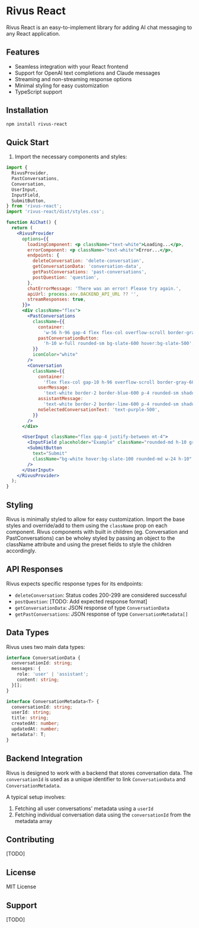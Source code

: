 # Rivus React

Rivus React is an easy-to-implement library for adding AI chat messaging to any React application.

## Features

-   Seamless integration with your React frontend
-   Support for OpenAI text completions and Claude messages
-   Streaming and non-streaming response options
-   Minimal styling for easy customization
-   TypeScript support

## Installation

```bash
npm install rivus-react
```

## Quick Start

1. Import the necessary components and styles:

```jsx
import {
  RivusProvider,
  PastConversations,
  Conversation,
  UserInput,
  InputField,
  SubmitButton,
} from 'rivus-react';
import 'rivus-react/dist/styles.css';

function AiChat() {
  return (
    <RivusProvider
      options={{
        loadingComponent: <p className="text-white">Loading...</p>,
        errorComponent: <p className="text-white">Error...</p>,
        endpoints: {
          deleteConversation: 'delete-conversation',
          getConversationData: 'conversation-data',
          getPastConversations: 'past-conversations',
          postQuestion: 'question',
        },
        chatErrorMessage: 'There was an error! Please try again.',
        apiUrl: process.env.BACKEND_API_URL ?? '',
        streamResponses: true,
      }}>
      <div className="flex">
        <PastConversations
          className={{
            container:
              'w-56 h-96 gap-4 flex flex-col overflow-scroll border-gray-600 p-4 border-2 border-r-0 rounded-sm',
            pastConversationButton:
              'h-10 w-full rounded-sm bg-slate-600 hover:bg-slate-500',
          }}
          iconColor="white"
        />
        <Conversation
          className={{
            container:
              'flex flex-col gap-10 h-96 overflow-scroll border-gray-600 p-4 w-[36rem] border-2 rounded-sm',
            userMessage:
              'text-white border-2 border-blue-600 p-4 rounded-sm shadow-xl shadow-blue-600/20',
            assistantMessage:
              'text-white border-2 border-lime-600 p-4 rounded-sm shadow-xl shadow-lime-600/20',
            noSelectedConversationText: 'text-purple-500',
          }}
        />
      </div>

      <UserInput className="flex gap-4 justify-between mt-4">
        <InputField placeholder="Example" className="rounded-md h-10 grow p-1" />
        <SubmitButton
          text="Submit"
          className="bg-white hover:bg-slate-100 rounded-md w-24 h-10"
        />
      </UserInput>
    </RivusProvider>
  );
}
```

## Styling

Rivus is minimally styled to allow for easy customization. Import the base styles and override/add to them using the `className` prop on each component. Rivus components with built in children (eg. Conversation and PastConversations) can be wholey styled by passing an object to the className attribute and using the preset fields to style the children accordingly.

## API Responses

Rivus expects specific response types for its endpoints:

-   `deleteConversation`: Status codes 200-299 are considered successful
-   `postQuestion`: [TODO: Add expected response format]
-   `getConversationData`: JSON response of type `ConversationData`
-   `getPastConversations`: JSON response of type `ConversationMetadata[]`

## Data Types

Rivus uses two main data types:

```typescript
interface ConversationData {
  conversationId: string;
  messages: {
    role: 'user' | 'assistant';
    content: string;
  }[];
}

interface ConversationMetadata<T> {
  conversationId: string;
  userId: string;
  title: string;
  createdAt: number;
  updatedAt: number;
  metadata?: T;
}
```

## Backend Integration

Rivus is designed to work with a backend that stores conversation data. The `conversationId` is used as a unique identifier to link `ConversationData` and `ConversationMetadata`.

A typical setup involves:

1. Fetching all user conversations' metadata using a `userId`
2. Fetching individual conversation data using the `conversationId` from the metadata array

## Contributing

[TODO]

## License

MIT License

## Support

[TODO]
